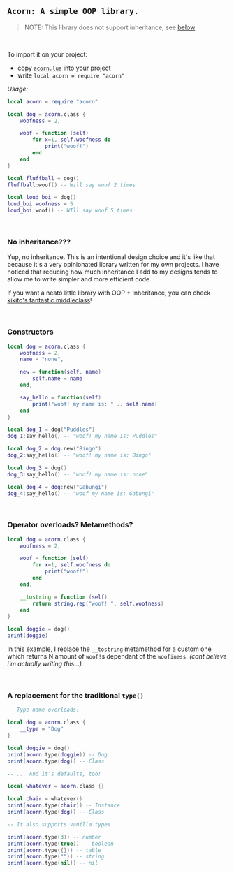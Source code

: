 ## `Acorn: A simple OOP library.`

> NOTE: This library does not support inheritance, see [below](#no-inheritance)

<br>

To import it on your project:
-   copy [`acorn.lua`](../acorn.lua) into your project
-   write `local acorn = require "acorn"`

*Usage:*
```lua
local acorn = require "acorn"

local dog = acorn.class {
    woofness = 2,

    woof = function (self)
        for x=1, self.woofness do
            print("woof!")
        end
    end
}

local fluffball = dog()
fluffball:woof() -- Will say woof 2 times

local loud_boi = dog()
loud_boi.woofness = 5
loud_boi:woof() -- WIll say woof 5 times
```

<br>

### No inheritance???
Yup, no inheritance. This is an intentional design choice and it's like that because it's a very opinionated library written for my own projects. I have noticed that reducing how much inheritance I add to my designs tends to allow me to write simpler and more efficient code.

If you want a neato little library with OOP + Inheritance, you can check [kikito's fantastic middleclass](https://github.com/kikito/middleclass)!

<br>

### Constructors
```lua
local dog = acorn.class {
    woofness = 2,
    name = "none",

    new = function(self, name)
        self.name = name
    end,

    say_hello = function(self)
        print("woof! my name is: " .. self.name)
    end
}

local dog_1 = dog("Puddles")
dog_1:say_hello() -- "woof! my name is: Puddles"

local dog_2 = dog.new("Bingo")
dog_2:say_hello() -- "woof! my name is: Bingo"

local dog_3 = dog()
dog_3:say_hello() -- "woof! my name is: none"

local dog_4 = dog:new("Gabungi")
dog_4:say_hello() -- "woof my name is: Gabungi"
```

<br>

### Operator overloads? Metamethods?
```lua
local dog = acorn.class {
    woofness = 2,

    woof = function (self)
        for x=1, self.woofness do
            print("woof!")
        end
    end,

    __tostring = function (self)
        return string.rep("woof! ", self.woofness)
    end
}

local doggie = dog()
print(doggie)
```

In this example, I replace the `__tostring` metamethod for a custom one which returns N amount of `woof!`s dependant of the `woofiness`. *(cant believe i'm actually writing this...)*

<br>

### A replacement for the traditional `type()`
```lua
-- Type name overloads!

local dog = acorn.class {
    __type = "Dog"
}

local doggie = dog()
print(acorn.type(doggie)) -- Dog
print(acorn.type(dog)) -- Class
```

```lua
-- ... And it's defaults, too!

local whatever = acorn.class {}

local chair = whatever()
print(acorn.type(chair)) -- Instance
print(acorn.type(dog)) -- Class
```

```lua
-- It also supports vanilla types

print(acorn.type(3)) -- number
print(acorn.type(true)) -- boolean
print(acorn.type({})) -- table
print(acorn.type("")) -- string
print(acorn.type(nil)) -- nil
```